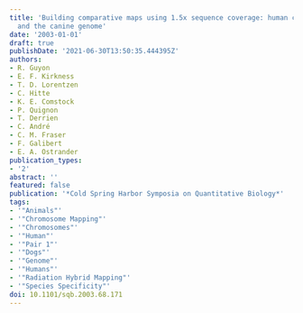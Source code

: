 ```yaml
---
title: 'Building comparative maps using 1.5x sequence coverage: human chromosome 1p
  and the canine genome'
date: '2003-01-01'
draft: true
publishDate: '2021-06-30T13:50:35.444395Z'
authors:
- R. Guyon
- E. F. Kirkness
- T. D. Lorentzen
- C. Hitte
- K. E. Comstock
- P. Quignon
- T. Derrien
- C. André
- C. M. Fraser
- F. Galibert
- E. A. Ostrander
publication_types:
- '2'
abstract: ''
featured: false
publication: '*Cold Spring Harbor Symposia on Quantitative Biology*'
tags:
- '"Animals"'
- '"Chromosome Mapping"'
- '"Chromosomes"'
- '"Human"'
- '"Pair 1"'
- '"Dogs"'
- '"Genome"'
- '"Humans"'
- '"Radiation Hybrid Mapping"'
- '"Species Specificity"'
doi: 10.1101/sqb.2003.68.171
---
```


